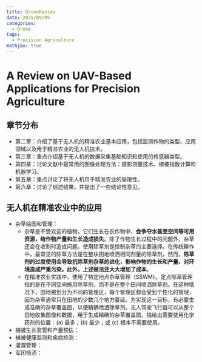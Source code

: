 ```yaml
---
title: DroneReview
date: 2025/09/09
categories:
  - Drone
tags:
  - Precision Agriculture
mathjax: true
---
```


# A Review on UAV-Based Applications for Precision Agriculture

## 章节分布

-   第二章：介绍了基于无人机的精准农业基本应用，包括监测作物的类型、应用领域以及用于精准农业的无人机技术。
-   第三章：重点介绍基于无人机的数据采集基础知识和使用的传感器类型。
-   第四章：讨论文献中最常用的图像处理方法：摄影测量技术、植被指数计算和机器学习。
-   第五章：重点讨论了将无人机用于精准农业的局限性。
-   第六章：讨论了综述结果，并提出了一些结论性意见。

## 无人机在精准农业中的应用

-   杂草绘图和管理：
    -   杂草是不受欢迎的植物，它们生长在农作物中，**会争夺水甚至空间等可用资源，给作物产量和生长造成损失**。除了作物生长过程中的问题外，杂草还会在收割时造成问题。使用除草剂是控制杂草的主要选择。在传统耕作中，最常见的除草方法是在整块田地喷洒相同剂量的除草剂，然而，**除草剂的过度使用会导致抗除草剂杂草的进化，影响作物的生长和产量、对环境造成严重污染。此外，上述做法还大大增加了成本**。
    -   在精准农业实践中，使用了特定地点杂草管理（SSWM）。定点除草管理指的是在不同空间施用除草剂，而不是在整个田间喷洒除草剂。在这种情况下，田地被划分为不同的管理区，每个管理区都会受到个性化的管理，因为杂草通常只在田地的少数几个地方蔓延。为实现这一目标，有必要生成准确的杂草覆盖图，以便精确喷洒除草剂。无人驾驶飞行器可以从整个田地收集图像和数据，用于生成精确的杂草覆盖图，描绘出需要使用化学药剂的位置：(a) 最多；(b) 最少；或 (c) 根本不需要使用。
-   植被生长监管和产量预估：
-   植被健康监测和疾病检测：
-   灌溉管理：
-   军团喷洒：